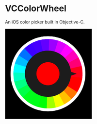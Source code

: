 # VCColorWheel

An iOS color picker built in Objective-C.

![screenshot.png](https://github.com/passpier/VCColorWheel/blob/master/colorwheel_screenshot.png)
